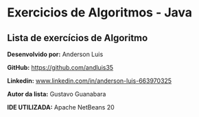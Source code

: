 # Exercicios de Algoritmos - Java
**Lista de exercícios de Algoritmo**
---
**Desenvolvido por:** Anderson Luis

**GitHub:** https://github.com/andluis35

**Linkedin:** www.linkedin.com/in/anderson-luis-663970325

**Autor da lista:** Gustavo Guanabara

**IDE UTILIZADA:** Apache NetBeans 20

